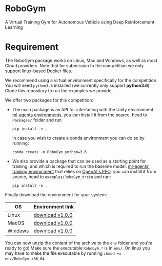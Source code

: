 # RoboGym

A Virtual Training Gym for Autonomous Vehicle using Deep Reinforcement Learning 

# Requirement

The RoboGym package works on Linux, Mac and Windows, as well as most Cloud providers. Note that for submission to the competition we only support linux-based Docker files.  
<!--, for cloud engines check out [this cloud documentation](documentation/cloud.md).-->

We recommend using a virtual environment specifically for the competition. You will need `python3.6` installed (we currently only support **python3.6**). Clone this repository to run the examples we provide.

We offer two packages for this competition:

- The main package is an API for interfacing with the Unity environment.
[ml-agents environments](https://github.com/Unity-Technologies/ml-agents/tree/master/ml-agents-envs). you can install it from the source, head to `Packages/` folder and run 
    ```
    pip install -e .
    ```

    In case you wish to create a conda environment you can do so by running: 
    ```
    conda create -n RoboGym python=3.6
    ```

- We also provide a package that can be used as a starting point for training, and which is required to run the baseline model.
[ml-agents' training environment](https://github.com/Unity-Technologies/ml-agents/tree/master/ml-agents) that relies on 
[OpenAI's PPO](https://openai.com/blog/openai-baselines-ppo/). 
you can install it from source, head to `examples/RoboGym_train` and run:
    ```
    pip install -e .
    ```

Finally download the environment for your system:

| OS | Environment link |
| --- | --- |
| Linux |  [download v1.0.0](https://www.doc.ic.ac.uk/~bb1010/animalAI/env_linux_v1.0.0.zip) |
| MacOS |  [download v1.0.0](https://www.doc.ic.ac.uk/~bb1010/animalAI/env_mac_v1.0.0.zip) |
| Windows | [download v1.0.0](https://www.doc.ic.ac.uk/~bb1010/animalAI/env_windows_v1.0.0.zip)  |

You can now unzip the content of the archive to the `env` folder and you're ready to go! Make sure the executable 
`RoboGym.*` is in `env/`. On linux you may have to make the file executable by running `chmod +x env/RoboGym.x86_64`. 


